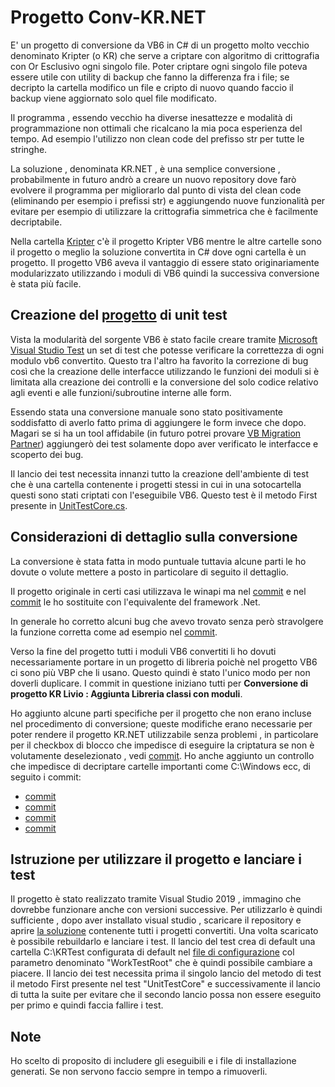 Progetto Conv-KR.NET
====================

E' un progetto di conversione da VB6 in C# di un progetto molto vecchio denominato Kripter (o KR) che serve a criptare con algoritmo di crittografia con Or Esclusivo ogni singolo file. Poter criptare ogni singolo file poteva essere utile con utility di backup che fanno la differenza fra i file; se decripto la cartella modifico un file e cripto di nuovo quando faccio il backup viene aggiornato solo quel file modificato.

Il programma , essendo vecchio ha diverse inesattezze e modalità di programmazione non ottimali che ricalcano la mia poca esperienza del tempo. Ad esempio l'utilizzo non clean code del prefisso str per tutte le stringhe.

La soluzione , denominata KR.NET , è una semplice conversione , probabilmente in futuro andrò a creare un nuovo repository dove farò evolvere il programma per migliorarlo dal punto di vista del clean code (eliminando per esempio i prefissi str) e aggiungendo nuove funzionalità per evitare per esempio di utilizzare la crittografia simmetrica che è facilmente decriptabile.

Nella cartella [Kripter](Kripter) c'è il progetto Kripter VB6 mentre le altre cartelle sono il progetto o meglio la soluzione convertita in C# dove ogni cartella è un progetto.
Il progetto VB6 aveva il vantaggio di essere stato originariamente modularizzato utilizzando i moduli di VB6 quindi la successiva conversione è stata più facile.

Creazione del [progetto](KR.NET/KRTest) di unit test
----------------------------------------------------

Vista la modularità del sorgente VB6 è stato facile creare tramite [Microsoft Visual Studio Test](https://docs.microsoft.com/it-it/visualstudio/test/using-microsoft-visualstudio-testtools-unittesting-members-in-unit-tests?view=vs-2022) un set di test che potesse verificare la correttezza di ogni modulo vb6 convertito.
Questo tra l'altro ha favorito la correzione di bug così che la creazione delle interfacce utilizzando le funzioni dei moduli si è limitata alla creazione dei controlli e la conversione del solo codice relativo agli eventi e alle funzioni/subroutine interne alle form.

Essendo stata una conversione manuale sono stato positivamente soddisfatto di averlo fatto prima di aggiungere le form invece che dopo. Magari se si ha un tool affidabile (in futuro potrei provare [VB Migration Partner](https://www.vbmigration.com/)) aggiungerò dei test solamente dopo aver verificato le interfacce e scoperto dei bug.

Il lancio dei test necessita innanzi tutto la creazione dell'ambiente di test che è una cartella contenente i progetti stessi in cui in una sotocartella questi sono stati criptati con l'eseguibile VB6. Questo test è il metodo First presente in [UnitTestCore.cs](KR.NET/KRTest/UnitTestCore.cs).

Considerazioni di dettaglio sulla conversione
---------------------------------------------

La conversione è stata fatta in modo puntuale tuttavia alcune parti le ho dovute o volute mettere a posto in particolare di seguito il dettaglio.

Il progetto originale in certi casi utilizzava le winapi ma nel 
[commit](../../commits/0799056a178e9a39a1c5786be6e9b37431e812b1) e nel [commit](../../commit/55a440e896551ccb431d450d65e6263d3a7105a9) le ho sostituite con l'equivalente del framework .Net.

In generale ho corretto alcuni bug che avevo trovato senza però stravolgere la funzione corretta come ad esempio nel [commit](commit/6919f24654d41988616fe7c44ca119fb7fd5b189).

Verso la fine del progetto tutti i moduli VB6 convertiti li ho dovuti necessariamente portare in un progetto di libreria poichè nel progetto VB6 ci sono più VBP che li usano. Questo quindi è stato l'unico modo per non doverli duplicare. I commit in questione iniziano tutti per **Conversione di progetto KR Livio : Aggiunta Libreria classi con moduli**. 

Ho aggiunto alcune parti specifiche per il progetto che non erano incluse nel procedimento di conversione; queste modifiche erano necessarie per poter rendere il progetto KR.NET utilizzabile senza problemi , in particolare per il checkbox di blocco che impedisce di eseguire la criptatura se non è volutamente deselezionato , vedi [commit](https://github.com/Livio74/Conv-KR.NET/commit/39d820a07a5e0dcb66f7c948b561a8f9c122bada).
Ho anche aggiunto un controllo che impedisce di decriptare cartelle importanti come C:\Windows ecc, di seguito i commit:
- [commit](../../commit/a2e7d78e0ac3ca9c018a64eecb1fb1105c9fd631)
- [commit](../../commit/808129a9b2228072f4e99fb187163571b3449264)
- [commit](../../commit/b3ee31f7c9a6e21b99700a56d0fc2a330d789e94)
- [commit](../../commit/a6355845d4b8f5da4443e5307f999db7d671f808)

Istruzione per utilizzare il progetto e lanciare i test
-------------------------------------------------------

Il progetto è stato realizzato tramite Visual Studio 2019 , immagino che dovrebbe funzionare anche con versioni successive.
Per utilizzarlo è quindi sufficiente , dopo aver installato visual studio , scaricare il repository e aprire [la soluzione](KR.NET/KR.NET.sln) contenente tutti i progetti convertiti.
Una volta scaricato è possibile rebuildarlo e lanciare i test. Il lancio del test crea di default una cartella C:\KRTest configurata di default nel [file di configurazione](KR.NET/KRTest/test.runsettings) col parametro denominato "WorkTestRoot" che è quindi possibile cambiare a piacere.
Il lancio dei test necessita prima il singolo lancio del metodo di test il metodo First presente nel test "UnitTestCore" e successivamente il lancio di tutta la suite per evitare che il secondo lancio possa non essere eseguito per primo e quindi faccia fallire i test.

Note
----

Ho scelto di proposito di includere gli eseguibili e i file di installazione generati. Se non servono faccio sempre in tempo a rimuoverli.
